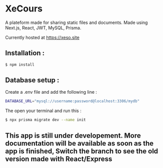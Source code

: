 # XeCours
A plateform made for sharing static files and documents.
Made using Next.js, React, JWT, MySQL, Prisma.

Currently hosted at https://xeso.site


## Installation :

```sh
$ npm install
```

## Database setup :
Create a .env file and add the following line :
```sh
DATABASE_URL="mysql://username:password@localhost:3306/mydb"
```

The open your terminal and run this :
```sh
$ npx prisma migrate dev --name init
```

## This app is still under developement. More documentation will be available as soon as the app is finished, Switch the branch to see the old version made with React/Express